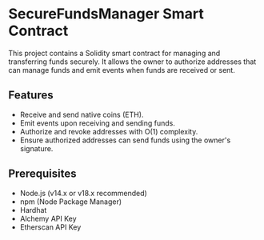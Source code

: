 # SecureFundsManager Smart Contract

This project contains a Solidity smart contract for managing and transferring funds securely. It allows the owner to authorize addresses that can manage funds and emit events when funds are received or sent.

## Features

- Receive and send native coins (ETH).
- Emit events upon receiving and sending funds.
- Authorize and revoke addresses with O(1) complexity.
- Ensure authorized addresses can send funds using the owner's signature.

## Prerequisites

- Node.js (v14.x or v18.x recommended)
- npm (Node Package Manager)
- Hardhat
- Alchemy API Key
- Etherscan API Key
